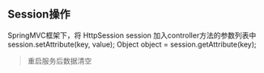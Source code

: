 ## Session操作
SpringMVC框架下，将 HttpSession session 加入controller方法的参数列表中
session.setAttribute(key, value);
Object object = session.getAttribute(key);
> 重启服务后数据清空

## 
